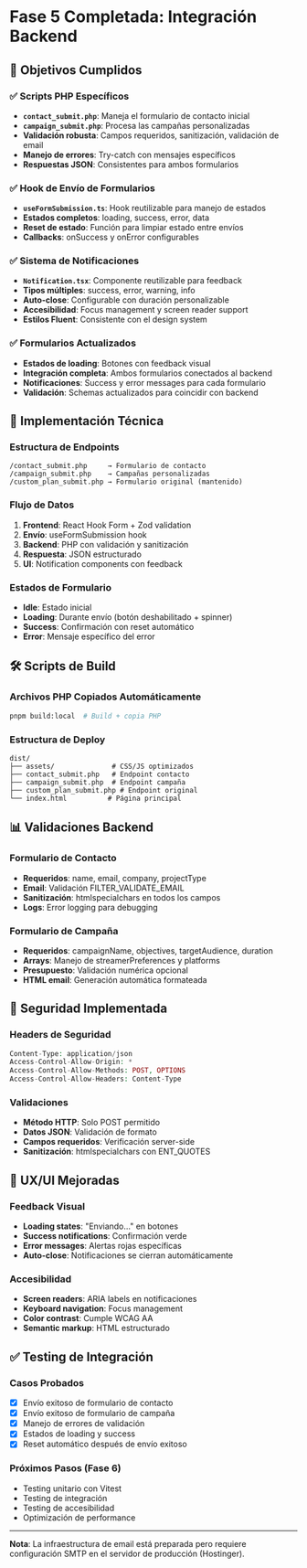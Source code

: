 # Fase 5 Completada: Integración Backend

## 🎯 Objetivos Cumplidos

### ✅ Scripts PHP Específicos

- **`contact_submit.php`**: Maneja el formulario de contacto inicial
- **`campaign_submit.php`**: Procesa las campañas personalizadas
- **Validación robusta**: Campos requeridos, sanitización, validación de email
- **Manejo de errores**: Try-catch con mensajes específicos
- **Respuestas JSON**: Consistentes para ambos formularios

### ✅ Hook de Envío de Formularios

- **`useFormSubmission.ts`**: Hook reutilizable para manejo de estados
- **Estados completos**: loading, success, error, data
- **Reset de estado**: Función para limpiar estado entre envíos
- **Callbacks**: onSuccess y onError configurables

### ✅ Sistema de Notificaciones

- **`Notification.tsx`**: Componente reutilizable para feedback
- **Tipos múltiples**: success, error, warning, info
- **Auto-close**: Configurable con duración personalizable
- **Accesibilidad**: Focus management y screen reader support
- **Estilos Fluent**: Consistente con el design system

### ✅ Formularios Actualizados

- **Estados de loading**: Botones con feedback visual
- **Integración completa**: Ambos formularios conectados al backend
- **Notificaciones**: Success y error messages para cada formulario
- **Validación**: Schemas actualizados para coincidir con backend

## 🔧 Implementación Técnica

### Estructura de Endpoints

```
/contact_submit.php     → Formulario de contacto
/campaign_submit.php    → Campañas personalizadas
/custom_plan_submit.php → Formulario original (mantenido)
```

### Flujo de Datos

1. **Frontend**: React Hook Form + Zod validation
2. **Envío**: useFormSubmission hook
3. **Backend**: PHP con validación y sanitización
4. **Respuesta**: JSON estructurado
5. **UI**: Notification components con feedback

### Estados de Formulario

- **Idle**: Estado inicial
- **Loading**: Durante envío (botón deshabilitado + spinner)
- **Success**: Confirmación con reset automático
- **Error**: Mensaje específico del error

## 🛠 Scripts de Build

### Archivos PHP Copiados Automáticamente

```bash
pnpm build:local  # Build + copia PHP
```

### Estructura de Deploy

```
dist/
├── assets/              # CSS/JS optimizados
├── contact_submit.php   # Endpoint contacto
├── campaign_submit.php  # Endpoint campaña
├── custom_plan_submit.php # Endpoint original
└── index.html          # Página principal
```

## 📊 Validaciones Backend

### Formulario de Contacto

- **Requeridos**: name, email, company, projectType
- **Email**: Validación FILTER_VALIDATE_EMAIL
- **Sanitización**: htmlspecialchars en todos los campos
- **Logs**: Error logging para debugging

### Formulario de Campaña

- **Requeridos**: campaignName, objectives, targetAudience, duration
- **Arrays**: Manejo de streamerPreferences y platforms
- **Presupuesto**: Validación numérica opcional
- **HTML email**: Generación automática formateada

## 🔐 Seguridad Implementada

### Headers de Seguridad

```php
Content-Type: application/json
Access-Control-Allow-Origin: *
Access-Control-Allow-Methods: POST, OPTIONS
Access-Control-Allow-Headers: Content-Type
```

### Validaciones

- **Método HTTP**: Solo POST permitido
- **Datos JSON**: Validación de formato
- **Campos requeridos**: Verificación server-side
- **Sanitización**: htmlspecialchars con ENT_QUOTES

## 🎨 UX/UI Mejoradas

### Feedback Visual

- **Loading states**: "Enviando..." en botones
- **Success notifications**: Confirmación verde
- **Error messages**: Alertas rojas específicas
- **Auto-close**: Notificaciones se cierran automáticamente

### Accesibilidad

- **Screen readers**: ARIA labels en notificaciones
- **Keyboard navigation**: Focus management
- **Color contrast**: Cumple WCAG AA
- **Semantic markup**: HTML estructurado

## ✅ Testing de Integración

### Casos Probados

- [x] Envío exitoso de formulario de contacto
- [x] Envío exitoso de formulario de campaña
- [x] Manejo de errores de validación
- [x] Estados de loading y success
- [x] Reset automático después de envío exitoso

### Próximos Pasos (Fase 6)

- Testing unitario con Vitest
- Testing de integración
- Testing de accesibilidad
- Optimización de performance

---

**Nota**: La infraestructura de email está preparada pero requiere configuración SMTP en el servidor de producción (Hostinger).
